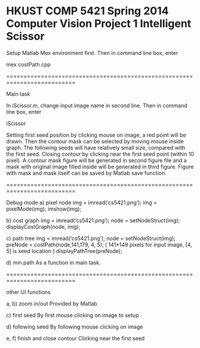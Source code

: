 HKUST COMP 5421 Spring 2014 Computer Vision Project 1
Intelligent Scissor
==========================================================================

Setup Matlab Mex environment first. 
Then in command line box, enter 

mex costPath.cpp

==========================================================================

Main task

In iScissor.m, change input image name in second line. 
Then in command line box, enter

iScissor

Setting first seed position by clicking mouse on image, a red point will be drawn.
Then the contour mask can be selected by moving mouse inside graph. The following seeds will have relatively small size, compared with the first seed.
Closing contour by clicking near the first seed point (within 10 pixel). A contour mask figure will be generated in second figure file and a mask with original image filled inside will be generated in third figure.
Figure with mask and mask itself can be saved by Matlab save function.

==========================================================================

Debug mode
a) pixel node
img = imread(‘cs5421.png’);
img = pixelMode(img);
imshow(img);

b) cost graph
img = imread(‘cs5421.png’);
node = setNodeStruct(img);
displayCostGraph(node, img);

c) path tree
img = imread(‘cs5421.png’);
node = setNodeStruct(img);
preNode = costPath(node,141,179, 4, 5);
( 141*149 pixels for input image, [4, 5] is seed location )
displayPathTree(preNode);

d) min path
As a function in main task.

==========================================================================

other UI functions

a, b) zoom in/out Provided by Matlab

c) first seed
By first mouse clicking on image to setup

d) following seed
By following mouse clicking on image

e, f) finish and close contour Clicking near the first seed
